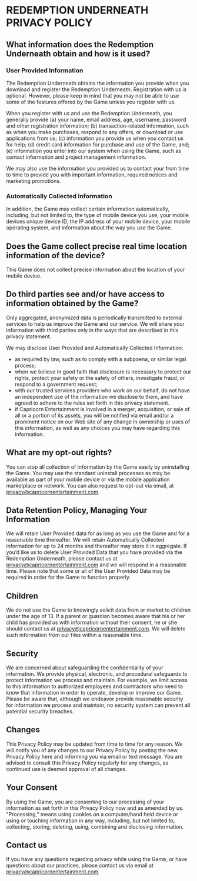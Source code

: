 # REDEMPTION UNDERNEATH PRIVACY POLICY

## What information does the Redemption Underneath obtain and how is it used?

### User Provided Information 

The Redemption Underneath obtains the information you provide when you download and register the Redemption Underneath. Registration with us is optional. However, please keep in mind that you may not be able to use some of the features offered by the Game unless you register with us.

When you register with us and use the Redemption Underneath, you generally provide (a) your name, email address, age, username, password and other registration information; (b) transaction-related information, such as when you make purchases, respond to any offers, or download or use applications from us; (c) information you provide us when you contact us for help; (d) credit card information for purchase and use of the Game, and; (e) information you enter into our system when using the Game, such as contact information and project management information.

We may also use the information you provided us to contact your from time to time to provide you with important information, required notices and marketing promotions.

### Automatically Collected Information

In addition, the Game may collect certain information automatically, including, but not limited to, the type of mobile device you use, your mobile devices unique device ID, the IP address of your mobile device, your mobile operating system, and information about the way you use the Game. 
 
 ## Does the Game collect precise real time location information of the device?
 
 This Game does not collect precise information about the location of your mobile device.
 
 ## Do third parties see and/or have access to information obtained by the Game?
 
 Only aggregated, anonymized data is periodically transmitted to external services to help us improve the Game and our service. We will share your information with third parties only in the ways that are described in this privacy statement.
 
 We may disclose User Provided and Automatically Collected Information:
 - as required by law, such as to comply with a subpoena, or similar legal process;
 - when we believe in good faith that disclosure is necessary to protect our rights, protect your safety or the safety of others, investigate fraud, or respond to a government request;
 - with our trusted services providers who work on our behalf, do not have an independent use of the information we disclose to them, and have agreed to adhere to the rules set forth in this privacy statement.
 - if Capricorn Entertainment is involved in a merger, acquisition, or sale of all or a portion of its assets, you will be notified via email and/or a prominent notice on our Web site of any change in ownership or uses of this information, as well as any choices you may have regarding this information.
 
 ## What are my opt-out rights?
 
 You can stop all collection of information by the Game easily by uninstalling the Game. You may use the standard uninstall processes as may be available as part of your mobile device or via the mobile application marketplace or network. You can also request to opt-out via email, at privacy@capricornentertainment.com.
 
 ## Data Retention Policy, Managing Your Information
 
 We will retain User Provided data for as long as you use the Game and for a reasonable time thereafter. We will retain Automatically Collected information for up to 24 months and thereafter may store it in aggregate. If you’d like us to delete User Provided Data that you have provided via the Redemption Underneath, please contact us at privacy@capricornentertainment.com and we will respond in a reasonable time. Please note that some or all of the User Provided Data may be required in order for the Game to function properly.
 
 ## Children
 
 We do not use the Game to knowingly solicit data from or market to children under the age of 13. If a parent or guardian becomes aware that his or her child has provided us with information without their consent, he or she should contact us at privacy@capricornentertainment.com. We will delete such information from our files within a reasonable time.
 
 ## Security
 
 We are concerned about safeguarding the confidentiality of your information. We provide physical, electronic, and procedural safeguards to protect information we process and maintain. For example, we limit access to this information to authorized employees and contractors who need to know that information in order to operate, develop or improve our Game. Please be aware that, although we endeavor provide reasonable security for information we process and maintain, no security system can prevent all potential security breaches.
 
 ## Changes
 
 This Privacy Policy may be updated from time to time for any reason. We will notify you of any changes to our Privacy Policy by posting the new Privacy Policy here and informing you via email or text message. You are advised to consult this Privacy Policy regularly for any changes, as continued use is deemed approval of all changes.
 
 ## Your Consent
 
 By using the Game, you are consenting to our processing of your information as set forth in this Privacy Policy now and as amended by us. "Processing,” means using cookies on a computer/hand held device or using or touching information in any way, including, but not limited to, collecting, storing, deleting, using, combining and disclosing information. 
 
 ## Contact us
 
 If you have any questions regarding privacy while using the Game, or have questions about our practices, please contact us via email at privacy@capricornentertainment.com.
 
